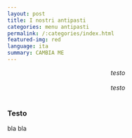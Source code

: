 ```yaml
---
layout: post
title: I nostri antipasti
categories: menu antipasti
permalink: /:categories/index.html
featured-img: red
language: ita
summary: CAMBIA ME
---
```


<html>
<body>
<center><i>testo</i></center>
<br> 
<center><i>testo</i></center>
<br> 



### Testo
bla bla
<br> 
<br> 














